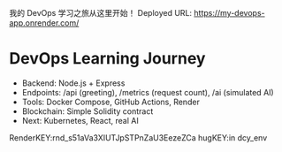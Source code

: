 我的 DevOps 学习之旅从这里开始！
Deployed URL: https://my-devops-app.onrender.com/
# DevOps Learning Journey
- Backend: Node.js + Express
- Endpoints: /api (greeting), /metrics (request count), /ai (simulated AI)
- Tools: Docker Compose, GitHub Actions, Render
- Blockchain: Simple Solidity contract
- Next: Kubernetes, React, real AI

RenderKEY:rnd_s51aVa3XIUTJpSTPnZaU3EezeZCa
hugKEY:in dcy_env